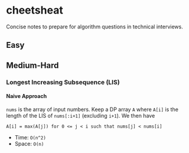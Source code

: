 # cheetsheat

Concise notes to prepare for algorithm questions in technical interviews.

## Easy

## Medium-Hard

### Longest Increasing Subsequence (LIS)

#### Naive Approach

`nums` is the array of input numbers.
Keep a DP array `A` where `A[i]` is the length of the LIS of `nums[:i+1]` (excluding `i+1`).
We then have
```
A[i] = max(A[j]) for 0 <= j < i such that nums[j] < nums[i]
```

- Time: `O(n^2)`
- Space: `O(n)`
